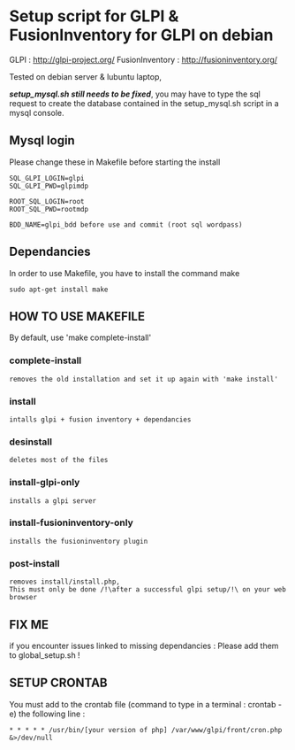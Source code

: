 
# Setup script for GLPI & FusionInventory for GLPI on debian

GLPI : http://glpi-project.org/ 
FusionInventory : http://fusioninventory.org/

Tested on debian server & lubuntu laptop, 

***setup_mysql.sh still needs to be fixed***, you may have to type the sql request to create the database contained in the setup_mysql.sh script in a mysql console.

## Mysql login

Please change these in Makefile before starting the install 

```
SQL_GLPI_LOGIN=glpi
SQL_GLPI_PWD=glpimdp

ROOT_SQL_LOGIN=root
ROOT_SQL_PWD=rootmdp

BDD_NAME=glpi_bdd before use and commit (root sql wordpass)

```

## Dependancies

In order to use Makefile, you have to install the command make

```
sudo apt-get install make
```

## HOW TO USE MAKEFILE

By default, use 'make complete-install'

### complete-install
	removes the old installation and set it up again with 'make install'
### install
	intalls glpi + fusion inventory + dependancies
### desinstall 
	deletes most of the files
### install-glpi-only
	installs a glpi server
### install-fusioninventory-only 
	installs the fusioninventory plugin

### post-install
	removes install/install.php, 
	This must only be done /!\after a successful glpi setup/!\ on your web browser


## FIX ME
if you encounter issues linked to missing dependancies :
Please add them to global_setup.sh !

## SETUP CRONTAB

You must add to the crontab file (command to type in a terminal : crontab -e) the following line :

```
* * * * * /usr/bin/[your version of php] /var/www/glpi/front/cron.php &>/dev/null
```


